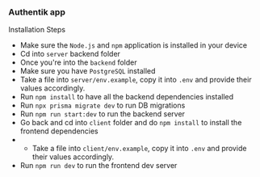 ### Authentik app

Installation Steps

- Make sure the `Node.js` and `npm` application is installed in your device
- Cd into `server` backend folder
- Once you're into the `backend` folder
- Make sure you have `PostgreSQL` installed
- Take a file into `server/env.example`, copy it into `.env` and provide their values accordingly.
- Run `npm install` to have all the backend dependencies installed
- Run `npx prisma migrate dev` to run DB migrations
- Run `npm run start:dev` to run the backend server
- Go back and cd into `client` folder and do `npm install` to install the frontend dependencies
- - Take a file into `client/env.example`, copy it into `.env` and provide their values accordingly.
- Run `npm run dev` to run the frontend dev server